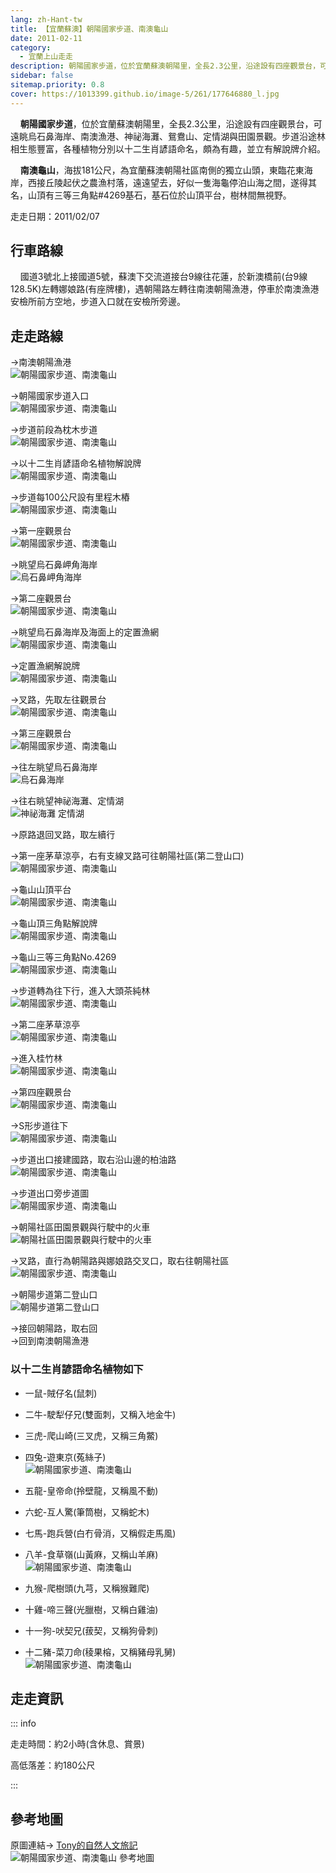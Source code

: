 ```yaml
---
lang: zh-Hant-tw
title: 【宜蘭蘇澳】朝陽國家步道、南澳龜山
date: 2011-02-11
category: 
  - 宜蘭上山走走
description: 朝陽國家步道，位於宜蘭蘇澳朝陽里，全長2.3公里，沿途設有四座觀景台，可遠眺烏石鼻海岸、南澳漁港、神祕海灘、鴛鴦山、定情湖與田園景觀。步道沿途林相生態豐富，各種植物分別以十二生肖諺語命名，頗為有趣，並立有解說牌介紹。南澳龜山，海拔181公尺，為宜蘭蘇澳朝陽社區南側的獨立山頭，遠遠望去，好似一隻海龜停泊山海之間。
sidebar: false
sitemap.priority: 0.8
cover: https://1013399.github.io/image-5/261/177646880_l.jpg
---
```


    **朝陽國家步道**，位於宜蘭蘇澳朝陽里，全長2.3公里，沿途設有四座觀景台，可遠眺烏石鼻海岸、南澳漁港、神祕海灘、鴛鴦山、定情湖與田園景觀。步道沿途林相生態豐富，各種植物分別以十二生肖諺語命名，頗為有趣，並立有解說牌介紹。  

<!-- more -->

    **南澳龜山**，海拔181公尺，為宜蘭蘇澳朝陽社區南側的獨立山頭，東臨花東海岸，西接丘陵起伏之農漁村落，遠遠望去，好似一隻海龜停泊山海之間，遂得其名，山頂有三等三角點#4269基石，基石位於山頂平台，樹林間無視野。

走走日期：2011/02/07

## 行車路線
    國道3號北上接國道5號，蘇澳下交流道接台9線往花蓮，於新澳橋前(台9線128.5K)左轉娜娘路(有座牌樓)，遇朝陽路左轉往南澳朝陽漁港，停車於南澳漁港安檢所前方空地，步道入口就在安檢所旁邊。

## 走走路線
→南澳朝陽漁港  
![朝陽國家步道、南澳龜山](https://1013399.github.io/image-5/261/177646809_l.jpg)

→朝陽國家步道入口  
![朝陽國家步道、南澳龜山](https://1013399.github.io/image-5/261/177646815_l.jpg)

→步道前段為枕木步道  
![朝陽國家步道、南澳龜山](https://1013399.github.io/image-5/261/177646820_l.jpg)

→以十二生肖諺語命名植物解說牌  
![朝陽國家步道、南澳龜山](https://1013399.github.io/image-5/261/177646823_l.jpg)

→步道每100公尺設有里程木樁  
![朝陽國家步道、南澳龜山](https://1013399.github.io/image-5/261/177646829_l.jpg)

→第一座觀景台  
![朝陽國家步道、南澳龜山](https://1013399.github.io/image-5/261/177646834_l.jpg)

→眺望烏石鼻岬角海岸  
![烏石鼻岬角海岸](https://1013399.github.io/image-5/261/177646837_l.jpg)

→第二座觀景台  
![朝陽國家步道、南澳龜山](https://1013399.github.io/image-5/261/177646846_l.jpg)

→眺望烏石鼻海岸及海面上的定置漁網  
![朝陽國家步道、南澳龜山](https://1013399.github.io/image-5/261/177646853_l.jpg)

→定置漁網解說牌  
![朝陽國家步道、南澳龜山](https://1013399.github.io/image-5/261/177646859_l.jpg)

→叉路，先取左往觀景台  
![朝陽國家步道、南澳龜山](https://1013399.github.io/image-5/261/177646865_l.jpg)

→第三座觀景台  
![朝陽國家步道、南澳龜山](https://1013399.github.io/image-5/261/177646871_l.jpg)

→往左眺望烏石鼻海岸  
![烏石鼻海岸](https://1013399.github.io/image-5/261/177646874_l.jpg)

→往右眺望神祕海灘、定情湖  
![神祕海灘 定情湖](https://1013399.github.io/image-5/261/177646880_l.jpg)

→原路退回叉路，取左續行

→第一座茅草涼亭，右有支線叉路可往朝陽社區(第二登山口)  
![朝陽國家步道、南澳龜山](https://1013399.github.io/image-5/261/177646884_l.jpg)

→龜山山頂平台  
![朝陽國家步道、南澳龜山](https://1013399.github.io/image-5/261/177646897_l.jpg)

→龜山頂三角點解說牌  
![朝陽國家步道、南澳龜山](https://1013399.github.io/image-5/261/177646890_l.jpg)

→龜山三等三角點No.4269  
![朝陽國家步道、南澳龜山](https://1013399.github.io/image-5/261/177646894_l.jpg)

→步道轉為往下行，進入大頭茶純林  
![朝陽國家步道、南澳龜山](https://1013399.github.io/image-5/261/177646904_l.jpg)

→第二座茅草涼亭  
![朝陽國家步道、南澳龜山](https://1013399.github.io/image-5/261/177646910_l.jpg)

→進入桂竹林  
![朝陽國家步道、南澳龜山](https://1013399.github.io/image-5/261/177646917_l.jpg)

→第四座觀景台  
![朝陽國家步道、南澳龜山](https://1013399.github.io/image-5/261/177646921_l.jpg)

→S形步道往下  
![朝陽國家步道、南澳龜山](https://1013399.github.io/image-5/261/177646927_l.jpg)

→步道出口接建國路，取右沿山邊的柏油路  
![朝陽國家步道、南澳龜山](https://1013399.github.io/image-5/261/177646932_l.jpg)

→步道出口旁步道圖  
![朝陽國家步道、南澳龜山](https://1013399.github.io/image-5/261/177646939_l.jpg)

→朝陽社區田園景觀與行駛中的火車  
![朝陽社區田園景觀與行駛中的火車](https://1013399.github.io/image-5/261/177646942_l.jpg)

→叉路，直行為朝陽路與娜娘路交叉口，取右往朝陽社區  
![朝陽國家步道、南澳龜山](https://1013399.github.io/image-5/261/177646948_l.jpg)

→朝陽步道第二登山口  
![朝陽步道第二登山口](https://1013399.github.io/image-5/261/177646957_l.jpg)

→接回朝陽路，取右回  
→回到南澳朝陽漁港

### 以十二生肖諺語命名植物如下 
- 一鼠-賊仔名(鼠刺)  
- 二牛-駛犁仔兄(雙面刺，又稱入地金牛)  
- 三虎-爬山崎(三叉虎，又稱三角鱉)  
- 四兔-遊東京(菟絲子)  
![朝陽國家步道、南澳龜山](https://1013399.github.io/image-5/261/177646960_l.jpg)

- 五龍-皇帝命(拎壁龍，又稱風不動)  
- 六蛇-互人驚(筆筒樹，又稱蛇木)  
- 七馬-跑兵營(白冇骨消，又稱假走馬風)  
- 八羊-食草嶺(山黃麻，又稱山羊麻)  
![朝陽國家步道、南澳龜山](https://1013399.github.io/image-5/261/177646967_l.jpg)

- 九猴-爬樹頭(九芎，又稱猴難爬)  
- 十雞-啼三聲(光臘樹，又稱白雞油)  
- 十一狗-吠契兄(菝契，又稱狗骨刺)  
- 十二豬-菜刀命(稜果榕，又稱豬母乳舅)  
![朝陽國家步道、南澳龜山](https://1013399.github.io/image-5/261/177646789_l.jpg)


## 走走資訊

::: info

走走時間：約2小時(含休息、賞景)

高低落差：約180公尺

:::

## 參考地圖
原圖連結→ [Tony的自然人文旅記](http://www.tonyhuang39.com/tony0380.html)  
![朝陽國家步道、南澳龜山 參考地圖](https://1013399.github.io/image-5/261/177647023_l.jpg)
